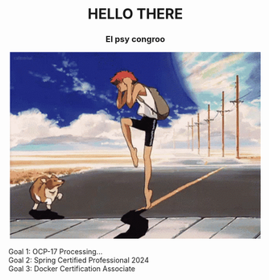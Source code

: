 <h1 align="center">HELLO THERE</h1>


<h3 align="center">El psy congroo</h3>

<div align="center">

<img src="assets/cowboy-bebop-anime.gif">
</div>

Goal 1: OCP-17 Processing...
</br>
Goal 2: Spring Certified Professional 2024 \
Goal 3: Docker Certification Associate






